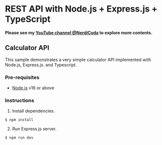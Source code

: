 # REST API with Node.js + Express.js + TypeScript

**Please see my [YouTube channel @NerdiCoda](https://www.youtube.com/@NerdiCoda) to explore more contents.**

## Calculator API

This sample demonstrates a very simple calculator API implemented with Node.js, Express.js. and Typescript.

### Pre-requisites

- [Node.js](https://nodejs.org/en/download) v16 or above

### Instructions

1. Install dependencies.

```
$ npm install
```

2. Run Express.js server.

```
$ npm run dev
```

